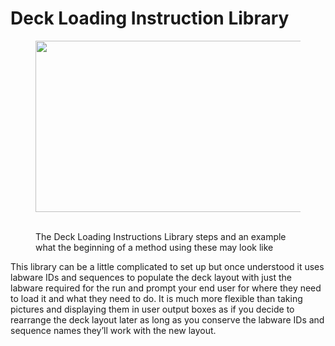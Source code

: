 # Deck Loading Instruction Library

<figure><img src="https://sp-ao.shortpixel.ai/client/to_auto,q_lossless,ret_img,w_815,h_274/https://raverobot.com/wp-content/uploads/2018/11/DLI_combo.jpg" alt="" height="274" width="815"><figcaption><p><br>The Deck Loading Instructions Library steps and an example what the beginning of a method using these may look like</p></figcaption></figure>

This library can be a little complicated to set up but once understood it uses labware IDs and sequences to populate the deck layout with just the labware required for the run and prompt your end user for where they need to load it and what they need to do. It is much more flexible than taking pictures and displaying them in user output boxes as if you decide to rearrange the deck layout later as long as you conserve the labware IDs and sequence names they’ll work with the new layout.
